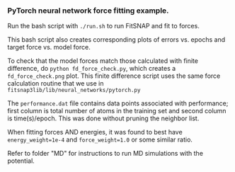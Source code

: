 ### PyTorch neural network force fitting example.

Run the bash script with `./run.sh` to run FitSNAP and fit to forces.

This bash script also creates corresponding plots of errors vs. epochs and target force vs. model force. 

To check that the model forces match those calculated with finite difference, do `python fd_force_check.py`, which creates a `fd_force_check.png` plot. This finite difference script uses the same force calculation routine that we use in `fitsnap3lib/lib/neural_networks/pytorch.py`

The `performance.dat` file contains data points associated with performance; first column is total number of atoms in the training set and second column is time(s)/epoch. This was done without pruning the neighbor list.

When fitting forces AND energies, it was found to best have `energy_weight=1e-4` and `force_weight=1.0` or some similar ratio. 

Refer to folder "MD" for instructions to run MD simulations with the potential.